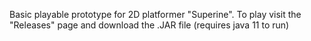 Basic playable prototype for 2D platformer "Superine". To play visit the "Releases" page and download the .JAR file (requires java 11 to run)
